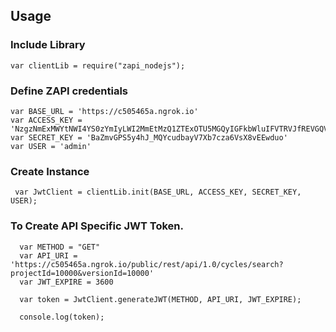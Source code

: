## Usage

### Include Library
    var clientLib = require("zapi_nodejs");
 
### Define ZAPI credentials
    var BASE_URL = 'https://c505465a.ngrok.io'
    var ACCESS_KEY = 'NzgzNmExMWYtNWI4YS0zYmIyLWI2MmEtMzQ1ZTExOTU5MGQyIGFkbWluIFVTRVJfREVGQVVMVF9OQU1F'
    var SECRET_KEY = 'BaZmvGPS5y4hJ_MQYcudbayV7Xb7cza6VsX8vEEwduo'
    var USER = 'admin'

### Create Instance
     var JwtClient = clientLib.init(BASE_URL, ACCESS_KEY, SECRET_KEY, USER);
 
### To Create API Specific JWT Token.
 
      var METHOD = "GET"
      var API_URI = 'https://c505465a.ngrok.io/public/rest/api/1.0/cycles/search?projectId=10000&versionId=10000'
      var JWT_EXPIRE = 3600
      
      var token = JwtClient.generateJWT(METHOD, API_URI, JWT_EXPIRE);
      
      console.log(token);
